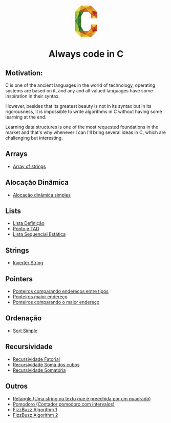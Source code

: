 <h1 align="center">
  <img src="./.github/c.png" width="70px"></img>
  <p align="center">Always code in C </p>
</h1>


## Motivation:

C is one of the ancient languages in the world of technology, operating systems are based on it, and any and all valued languages have some inspiration in their syntax. 

However, besides that its greatest beauty is not in its syntax but in its rigorousness, it is impossible to write algorithms in C without having some learning at the end. 

Learning data structures is one of the most requested foundations in the market and that's why whenever I can I'll bring several ideas in C, which are challenging but interesting.


## Arrays
  - [Array of strings](https://github.com/nicolas-oliveira/ceveryday/blob/master/Junho_2020/12062020_arrOfString.c)

## Alocação Dinâmica
  - [Alocação dinâmica simples](https://github.com/nicolas-oliveira/ceveryday/blob/master/Junho_2020/09062020_allocDin.c)
  
## Lists
  - [Lista Definição](https://github.com/nicolas-oliveira/ceveryday/blob/master/Agosto_2020/11082020_lista_definicao.c)
  - [Ponto e TAD](https://github.com/nicolas-oliveira/ceveryday/blob/master/Agosto_2020/12082020_ponto.c)
  - [Lista Sequencial Estática](https://github.com/nicolas-oliveira/ceveryday/blob/master/Agosto_2020/13082020_lista_sequencial_estatica.c)

## Strings
  - [Inverter String](https://github.com/nicolas-oliveira/ceveryday/blob/master/Maio_2020/14052020_inverter_string.c)
## Pointers
   - [Ponteiros comparando endereços entre tipos](https://github.com/nicolas-oliveira/ceveryday/blob/master/Maio_2020/15052020_ponteiros1%20copy.c)
   - [Ponteiros maior endereço](https://github.com/nicolas-oliveira/ceveryday/blob/master/Maio_2020/15052020_ponteiros2.c)
  - [Ponteiros comparando o maior endereço](https://github.com/nicolas-oliveira/ceveryday/blob/master/Maio_2020/15052020_ponteiros3.c)

## Ordenação
  - [Sort Simple](https://github.com/nicolas-oliveira/ceveryday/blob/master/Maio_2020/29052020_sort_simple.c)

## Recursividade
  - [Recursividade Fatorial](https://github.com/nicolas-oliveira/ceveryday/blob/master/Maio_2020/14052020_recursividade_fatorial.c)
  - [Recursividade Soma dos cubos](https://github.com/nicolas-oliveira/ceveryday/blob/master/Maio_2020/14052020_recursividade_soma_dos_cubos.c)
  - [Recursividade Somatória](https://github.com/nicolas-oliveira/ceveryday/blob/master/Maio_2020/14052020_recursividade_somatoria.c)
  
## Outros
  - [Retangle (Uma string ou texto que é preechida por um quadrado)](https://github.com/nicolas-oliveira/ceveryday/blob/master/Maio_2020/14052020_inverter_string.c)
  - [Pomodoro (Contador pomodoro com intervalos)](https://github.com/nicolas-oliveira/ceveryday/blob/master/Maio_2020/13052020_cronometro_pomodoro.c)
  - [FizzBuzz Algorithm 1](https://github.com/nicolas-oliveira/ceveryday/blob/master/Junho_2020/12062020_fizzbuzz.c)
  - [FizzBuzz Algorithm 2](https://github.com/nicolas-oliveira/ceveryday/blob/master/Junho_2020/12062020_fizzbuzz2.c)